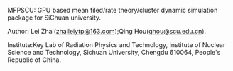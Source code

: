 MFPSCU: GPU based mean filed/rate theory/cluster dynamic simulation package for SiChuan university.<br/>

Author: Lei Zhai(<zhaileiytp@163.com>);Qing Hou(<qhou@scu.edu.cn>).<br/>

Institute:Key Lab of Radiation Physics and Technology, Institute of Nuclear Science and Technology, Sichuan University, Chengdu 610064, People's Republic of China.<br/>
